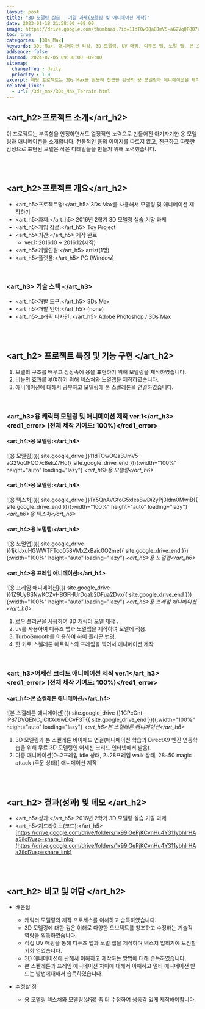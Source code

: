 ```yaml
---
layout: post
title: "3D 모델링 실습 - 기말 과제(모델링 및 애니메이션 제작)"
date: 2023-01-18 21:58:00 +09:00
image: https://drive.google.com/thumbnail?id=11dTOwOQaBJmV5-aG2VqQFQO7c8ekZ7Ho
toc: true
categories: [3Ds_Max]
keywords: 3Ds Max, 애니메이션 리깅, 3D 모델링, UV 매핑, 디퓨즈 맵, 노멀 맵, 본 스켈레톤, 프레임 애니메이션, 컴퓨터그래픽스
addsence: false
lastmod: 2024-07-05 09:00:00 +09:00
sitemap:
  changefreq : daily
  priority : 1.0
excerpt: 해당 프로젝트는 3Ds Max를 활용해 친근한 감성의 용 모델링과 애니메이션을 제작하는 것을 목표로 하였습니다.
related_links:
  - url: /3ds_max/3Ds_Max_Terrain.html
---
```


## <art_h2>프로젝트 소개</art_h2>

이 프로젝트는 부족함을 인정하면서도 열정적인 노력으로 만들어진 아기자기한 용 모델링과 애니메이션을 소개합니다. 전통적인 용의 이미지를 따르지 않고, 친근하고 따뜻한 감성으로 표현된 모델은 작은 디테일들을 만들기 위해 노력했습니다.

<br>
<br>

## <art_h2>프로젝트 개요</art_h2>

- <span><art_h5>프로젝트명:</art_h5> 3Ds Max를 사용해서 모델링 및 애니메이션 제작하기</span>
- <span><art_h5>과제:</art_h5> 2016년 2학기 3D 모델링 실습 기말 과제</span>
- <span><art_h5>게임 장르:</art_h5> Toy Project</span>
- <span><art_h5>기간:</art_h5> 제작 완료</span>
    - ver.1: 2016.10 ~ 2016.12(제작)
- <span><art_h5>개발인원:</art_h5> artist(1명)</span>
- <span><art_h5>플랫폼:</art_h5> PC (Window)</span>

<br>

### <art_h3> 기술 스택 </art_h3>

- <span><art_h5>개발 도구:</art_h5> 3Ds Max  </span>
- <span><art_h5>개발 언어:</art_h5> (none)  </span>
- <span><art_h5>그래픽 디자인: </art_h5> Adobe Photoshop / 3Ds Max</span>

<br>
<br>

## <art_h2> 프로젝트 특징 및 기능 구현 </art_h2>

1. 모델의 구조를 배우고 상상속에 용을 표현하기 위해 모델링을 제작하였습니다.
2. 비늘의 효과를 부여하기 위해 텍스쳐와 노멀맵을 제작하였습니다.
3. 애니메이션에 대해서 공부하고 모델링에 본 스켈레톤을 연결하였습니다.

<br>

### <art_h3>용 캐릭터 모델링 및 애니메이션 제작 ver.1</art_h3><red1_error> (전체 제작 기여도: 100%)</red1_error>

#### **<art_h4>용 모델링:</art_h4>**

![용 모델링]({{ site.google_drive }}11dTOwOQaBJmV5-aG2VqQFQO7c8ekZ7Ho{{ site.google_drive_end }}){:width="100%" height="auto" loading="lazy"}
*<art_h6>용 모델링</art_h6>*  

#### **<art_h4>용 모델링:</art_h4>**

![용 텍스처]({{ site.google_drive }}1Y5QnAVGfoG5xIes8wDi2yPj3Idm0MwiB{{ site.google_drive_end }}){:width="100%" height="auto" loading="lazy"}
*<art_h6>용 텍스처</art_h6>*  

#### **<art_h4>용 노멀맵:</art_h4>**

![용 노멀맵]({{ site.google_drive }}1jkIJxuHGWWTFToo058VMxZxBaic0O2me{{ site.google_drive_end }}){:width="100%" height="auto" loading="lazy"}
*<art_h6>용 노멀맵</art_h6>*  

#### **<art_h4>용 프레임 애니메이션:</art_h4>**

![용 프레임 애니메이션]({{ site.google_drive }}1Z9Uy8SNwKCZvHBGFHUrDqab2DFua2Dvx{{ site.google_drive_end }}){:width="100%" height="auto" loading="lazy"}
*<art_h6>용 프레임 애니메이션</art_h6>*

1. 로우 폴리곤을 사용하여 3D 캐릭터 모델 제작 .
2. uv를 사용하여 디퓨즈 맵과 노멀맵을 제작하여 모델에 적용.
3. TurboSmooth를 이용하여 하이 폴리곤 변경.
4. 핫 키로 스켈레톤 매트릭스의 프레임을 찍어서 애니메이션 제작

<br>

### <art_h3>어세신 크리드 애니메이션 제작 ver.1</art_h3><red1_error> (전체 제작 기여도: 100%)</red1_error>

#### **<art_h4>본 스켈레톤 애니메이션:</art_h4>**
![본 스켈레톤 애니메이션]({{ site.google_drive }}1CPcGnt-IP87DVQENC_lCltXc6wDCvF3T{{ site.google_drive_end }}){:width="100%" height="auto" loading="lazy"}
*<art_h6>본 스켈레톤 애니메이션</art_h6>*

1. 3D 모델링과 본 스켈레톤 바이패드 연결(애니메이션 학습과 DirectX9 엔진 연동학습을 위해 무료 3D 모델링인 어세신 크리드 인터넷에서 받음).
2. 다중 애니메이션[0~2프레임 idle 상태, 2~28프레임 walk 상태, 28~50 magic attack (주문 상태)] 애니메이션 제작


<br>
<br>

## <art_h2> 결과(성과) 및 데모 </art_h2>

- <span><art_h5>성과:</art_h5> 2016년 2학기 3D 모델링 실습 기말 과제 </span>
- <span><art_h5>지드라이브(코드):</art_h5> [https://drive.google.com/drive/folders/1x99lGePjKCvnHu4Y311ybhlrHAa3iIcI?usp=share_linkg](https://drive.google.com/drive/folders/1x99lGePjKCvnHu4Y311ybhlrHAa3iIcI?usp=share_link)</span>


<br>
<br>

## <art_h2> 비고 및 여담 </art_h2>

- 배운점 
    - 캐릭터 모델링의 제작 프로세스를 이해하고 습득하였습니다.  
    - 3D 모델링에 대한 깊은 이해로 다양한 오브젝트를 창조하고 수정하는 기술적 역량을 획득하였습니다.
    - 직접 UV 매핑을 통해 디퓨즈 맵과 노멀 맵을 제작하며 텍스처 입히기에 도전할 기회 얻었습니다.
    - 3D 애니메이션에 관해서 이해하고 제작하는 방법에 대해 습득하였습니다.
    - 본 스켈레톤과 프레임 애니메이션 차이에 대해서 이해하고 멀티 애니메이션 만드는 방법에대해서 습득하였습니다.

- 수정할 점
    - 용 모델링 텍스쳐와 모델링(살점) 좀 더 수정하여 생동감 있게 제작해야합니다.

